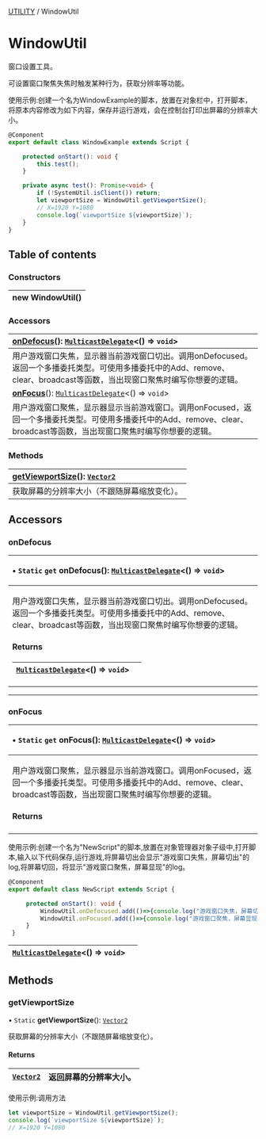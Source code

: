 [UTILITY](../groups/Core.UTILITY.md) / WindowUtil

# WindowUtil <Badge type="tip" text="Class" /> <Score text="WindowUtil" />

<span class="content-big">

窗口设置工具。

</span>

<span class="content-big">

可设置窗口聚焦失焦时触发某种行为，获取分辨率等功能。

</span>

<span style="font-size: 14px;">

使用示例:创建一个名为WindowExample的脚本，放置在对象栏中，打开脚本，将原本内容修改为如下内容，保存并运行游戏，会在控制台打印出屏幕的分辨率大小。

</span>

```ts
@Component
export default class WindowExample extends Script {

    protected onStart(): void {
        this.test();
    }

    private async test(): Promise<void> {
        if (!SystemUtil.isClient()) return;
        let viewportSize = WindowUtil.getViewportSize();
        // X=1920 Y=1080
        console.log(`viewportSize ${viewportSize}`);
    }
}
```

## Table of contents

### Constructors <Score text="Constructors" /> 
| **new WindowUtil**()  |
| :----- |

### Accessors <Score text="Accessors" /> 
| **[onDefocus](mw.WindowUtil.md#ondefocus)**(): [`MulticastDelegate`](mw.MulticastDelegate.md)<() => `void`\>  |
| :-----|
| 用户游戏窗口失焦，显示器当前游戏窗口切出。调用onDefocused。返回一个多播委托类型。可使用多播委托中的Add、remove、clear、broadcast等函数，当出现窗口聚焦时编写你想要的逻辑。|
| **[onFocus](mw.WindowUtil.md#onfocus)**(): [`MulticastDelegate`](mw.MulticastDelegate.md)<() => `void`\>  |
| 用户游戏窗口聚焦，显示器显示当前游戏窗口。调用onFocused，返回一个多播委托类型。可使用多播委托中的Add、remove、clear、broadcast等函数，当出现窗口聚焦时编写你想要的逻辑。|

### Methods <Score text="Methods" /> 
| **[getViewportSize](mw.WindowUtil.md#getviewportsize)**(): [`Vector2`](mw.Vector2.md)  |
| :-----|
| 获取屏幕的分辨率大小（不跟随屏幕缩放变化）。|

## Accessors

### onDefocus <Score text="onDefocus" /> 

<table class="get-set-table">
<thead><tr>
<th style="text-align: left">

• `Static` `get` **onDefocus**(): [`MulticastDelegate`](mw.MulticastDelegate.md)<() => `void`\>

</th>
</tr></thead>
<tbody><tr>
<td style="text-align: left">


用户游戏窗口失焦，显示器当前游戏窗口切出。调用onDefocused。返回一个多播委托类型。可使用多播委托中的Add、remove、clear、broadcast等函数，当出现窗口聚焦时编写你想要的逻辑。

#### Returns

| [`MulticastDelegate`](mw.MulticastDelegate.md)<() => `void`\> |  |
| :------ | :------ |

</td>
</tr></tbody>
</table>

___

### onFocus <Score text="onFocus" /> 

<table class="get-set-table">
<thead><tr>
<th style="text-align: left">

• `Static` `get` **onFocus**(): [`MulticastDelegate`](mw.MulticastDelegate.md)<() => `void`\>

</th>
</tr></thead>
<tbody><tr>
<td style="text-align: left">


用户游戏窗口聚焦，显示器显示当前游戏窗口。调用onFocused，返回一个多播委托类型。可使用多播委托中的Add、remove、clear、broadcast等函数，当出现窗口聚焦时编写你想要的逻辑。


#### Returns

</td>
</tr></tbody>
</table>

<span style="font-size: 14px;">

使用示例:创建一个名为"NewScript"的脚本,放置在对象管理器对象子级中,打开脚本,输入以下代码保存,运行游戏,将屏幕切出会显示"游戏窗口失焦，屏幕切出"的log,将屏幕切回，将显示"游戏窗口聚焦，屏幕显现"的log。

</span>

```ts
@Component
export default class NewScript extends Script {

     protected onStart(): void {
         WindowUtil.onDefocused.add(()=>{console.log("游戏窗口失焦，屏幕切出")});
         WindowUtil.onFocused.add(()=>{console.log("游戏窗口聚焦，屏幕显现")});
     }
 }
```
| [`MulticastDelegate`](mw.MulticastDelegate.md)<() => `void`\> |  |
| :------ | :------ |

## Methods

### getViewportSize <Score text="getViewportSize" /> 

• `Static` **getViewportSize**(): [`Vector2`](mw.Vector2.md) <Badge type="tip" text="client" />

获取屏幕的分辨率大小（不跟随屏幕缩放变化）。

#### Returns

| [`Vector2`](mw.Vector2.md) | 返回屏幕的分辨率大小。 |
| :------ | :------ |


<span style="font-size: 14px;">

使用示例:调用方法

</span>

```ts
let viewportSize = WindowUtil.getViewportSize();
console.log(`viewportSize ${viewportSize}`);
// X=1920 Y=1080
```
